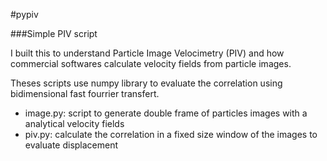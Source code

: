 #pypiv

###Simple PIV script

I built this to understand Particle Image Velocimetry (PIV) and how commercial softwares calculate velocity fields from particle images. 

Theses scripts use numpy library to evaluate the correlation using bidimensional fast fourrier transfert. 

- image.py: script to generate double frame of particles images with a analytical velocity fields
- piv.py: calculate the correlation in a fixed size window of the images to evaluate displacement


